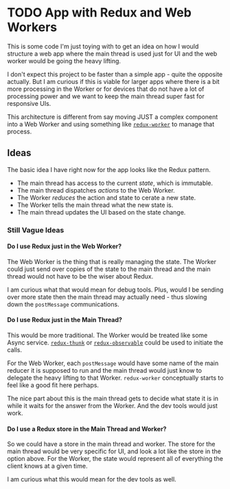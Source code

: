# TODO App with Redux and Web Workers

This is some code I'm just toying with to get an idea on how I would structure
a web app where the main thread is used just for UI and the web worker would be
going the heavy lifting.

I don't expect this project to be faster than a simple app - quite the opposite
actually. But I am curious if this is viable for larger apps where there is a
bit more processing in the Worker or for devices that do not have a lot of
processing power and we want to keep the main thread super fast for responsive
UIs.

This architecture is different from say moving JUST a complex component into
a Web Worker and using something like
[`redux-worker`](https://github.com/chikeichan/redux-worker) to manage that
process.

## Ideas

The basic idea I have right now for the app looks like the Redux pattern.

- The main thread has access to the current *state*, which is immutable.
- The main thread dispatches *actions* to the Web Worker.
- The Worker *reduces* the action and state to cerate a new state.
- The Worker tells the main thread what the new state is.
- The main thread updates the UI based on the state change.

### Still Vague Ideas

#### Do I use Redux just in the Web Worker?

The Web Worker is the thing that is really managing the state. The Worker could
just send over copies of the state to the main thread and the main thread would
not have to be the wiser about Redux.

I am curious what that would mean for debug tools. Plus, would I be sending over
more state then the main thread may actually need - thus slowing down the
`postMessage` communications.

#### Do I use Redux just in the Main Thread?

This would be more traditional. The Worker would be treated like some Async
service. [`redux-thunk`](https://github.com/reduxjs/redux-thunk) or
[`redux-observable`](https://redux-observable.js.org/) could be used to
initiate the calls.

For the Web Worker, each `postMessage` would have some name of the main
reducer it is supposed to run and the main thread would just know to delegate
the heavy lifting to that Worker. `redux-worker` conceptually starts to feel
like a good fit here perhaps.

The nice part about this is the main thread gets to decide what state it is in
while it waits for the answer from the Worker. And the dev tools would just
work.

#### Do I use a Redux store in the Main Thread and Worker?

So we could have a store in the main thread and worker. The store for the main
thread would be very specific for UI, and look a lot like the store in the
option above. For the Worker, the state would represent all of everything the
client knows at a given time.

I am curious what this would mean for the dev tools as well.
